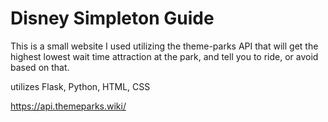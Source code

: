 # Disney Simpleton Guide

This is a small website I used utilizing the theme-parks API that will get the highest lowest wait time attraction at the park, and tell you to ride, or avoid based on that.

utilizes Flask, Python, HTML, CSS

https://api.themeparks.wiki/
